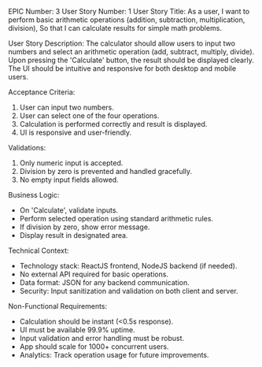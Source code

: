EPIC Number: 3
User Story Number: 1
User Story Title: As a user, I want to perform basic arithmetic operations (addition, subtraction, multiplication, division), So that I can calculate results for simple math problems.

User Story Description: The calculator should allow users to input two numbers and select an arithmetic operation (add, subtract, multiply, divide). Upon pressing the 'Calculate' button, the result should be displayed clearly. The UI should be intuitive and responsive for both desktop and mobile users.

Acceptance Criteria:
1. User can input two numbers.
2. User can select one of the four operations.
3. Calculation is performed correctly and result is displayed.
4. UI is responsive and user-friendly.

Validations:
1. Only numeric input is accepted.
2. Division by zero is prevented and handled gracefully.
3. No empty input fields allowed.

Business Logic: 
- On 'Calculate', validate inputs.
- Perform selected operation using standard arithmetic rules.
- If division by zero, show error message.
- Display result in designated area.

Technical Context:
- Technology stack: ReactJS frontend, NodeJS backend (if needed).
- No external API required for basic operations.
- Data format: JSON for any backend communication.
- Security: Input sanitization and validation on both client and server.

Non-Functional Requirements:
- Calculation should be instant (<0.5s response).
- UI must be available 99.9% uptime.
- Input validation and error handling must be robust.
- App should scale for 1000+ concurrent users.
- Analytics: Track operation usage for future improvements.